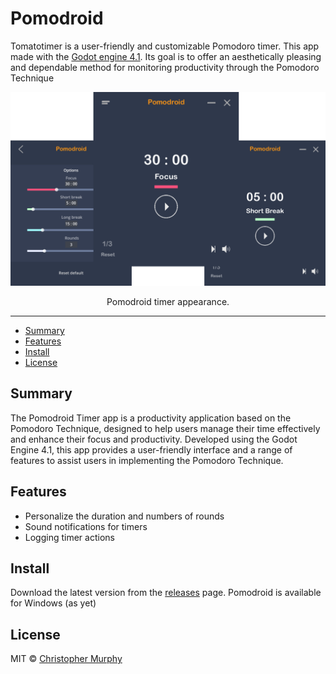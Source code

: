 # Pomodroid

Tomatotimer is a user-friendly and customizable Pomodoro timer. This app made with the [Godot engine 4.1](https://godotengine.org/). Its goal is to offer an aesthetically pleasing and dependable method for monitoring productivity through the Pomodoro Technique

![Banner of the Pomodroid timer appearance.](./img/banner_1.svg)

<p align="center">Pomodroid timer appearance.</p>

---

- [Summary](#summary)
- [Features](#features)
- [Install](#install)
- [License](#license)

## Summary
The Pomodroid Timer app is a productivity application based on the Pomodoro Technique, designed to help users manage their time effectively and enhance their focus and productivity. Developed using the Godot Engine 4.1, this app provides a user-friendly interface and a range of features to assist users in implementing the Pomodoro Technique.

## Features
- Personalize the duration and numbers of rounds
- Sound notifications for timers
- Logging timer actions

## Install
Download the latest version from the [releases](https://github.com/Splode/pomotroid/releases) page.
Pomodroid is available for Windows (as yet)

## License

MIT &copy; [Christopher Murphy](https://github.com/Splode)
